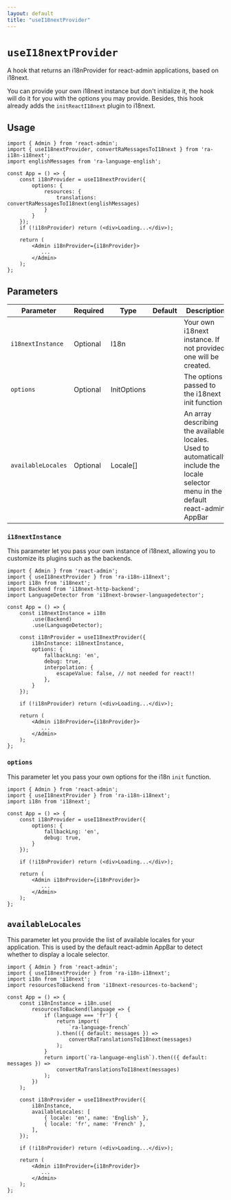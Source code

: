 ```yaml
---
layout: default
title: "useI18nextProvider"
---
```


# `useI18nextProvider`

A hook that returns an i18nProvider for react-admin applications, based on i18next.

You can provide your own i18next instance but don't initialize it, the hook will do it for you with the options you may provide. Besides, this hook already adds the `initReactI18next` plugin to i18next.

## Usage

```tsx
import { Admin } from 'react-admin';
import { useI18nextProvider, convertRaMessagesToI18next } from 'ra-i18n-i18next';
import englishMessages from 'ra-language-english';

const App = () => {
    const i18nProvider = useI18nextProvider({
        options: {
            resources: {
                translations: convertRaMessagesToI18next(englishMessages)
            }
        }
    });
    if (!i18nProvider) return (<div>Loading...</div>);

    return (
        <Admin i18nProvider={i18nProvider}>
           ...
        </Admin>
    );
};
```

## Parameters

| Parameter            | Required | Type        | Default | Description                                                      |
| -------------------- | -------- | ----------- | ------- | ---------------------------------------------------------------- |
| `i18nextInstance`    | Optional | I18n        |         | Your own i18next instance. If not provided, one will be created. |
| `options`            | Optional | InitOptions |         | The options passed to the i18next init function                  |
| `availableLocales`   | Optional | Locale[]    |         | An array describing the available locales. Used to automatically include the locale selector menu in the default react-admin AppBar |

### `i18nextInstance`

This parameter let you pass your own instance of i18next, allowing you to customize its plugins such as the backends.

```tsx
import { Admin } from 'react-admin';
import { useI18nextProvider } from 'ra-i18n-i18next';
import i18n from 'i18next';
import Backend from 'i18next-http-backend';
import LanguageDetector from 'i18next-browser-languagedetector';

const App = () => {
    const i18nextInstance = i18n
        .use(Backend)
        .use(LanguageDetector);

    const i18nProvider = useI18nextProvider({
        i18nInstance: i18nextInstance,
        options: {
            fallbackLng: 'en',
            debug: true,
            interpolation: {
                escapeValue: false, // not needed for react!!
            },
        }
    });

    if (!i18nProvider) return (<div>Loading...</div>);

    return (
        <Admin i18nProvider={i18nProvider}>
           ...
        </Admin>
    );
};
```

### `options`

This parameter let you pass your own options for the i18n `init` function.

```tsx
import { Admin } from 'react-admin';
import { useI18nextProvider } from 'ra-i18n-i18next';
import i18n from 'i18next';

const App = () => {
    const i18nProvider = useI18nextProvider({
        options: {
            fallbackLng: 'en',
            debug: true,
        }
    });

    if (!i18nProvider) return (<div>Loading...</div>);

    return (
        <Admin i18nProvider={i18nProvider}>
           ...
        </Admin>
    );
};
```

## `availableLocales`

This parameter let you provide the list of available locales for your application. This is used by the default react-admin AppBar to detect whether to display a locale selector.

```tsx
import { Admin } from 'react-admin';
import { useI18nextProvider } from 'ra-i18n-i18next';
import i18n from 'i18next';
import resourcesToBackend from 'i18next-resources-to-backend';

const App = () => {
    const i18nInstance = i18n.use(
        resourcesToBackend(language => {
            if (language === 'fr') {
                return import(
                    `ra-language-french`
                ).then(({ default: messages }) =>
                    convertRaTranslationsToI18next(messages)
                );
            }
            return import(`ra-language-english`).then(({ default: messages }) =>
                convertRaTranslationsToI18next(messages)
            );
        })
    );

    const i18nProvider = useI18nextProvider({
        i18nInstance,
        availableLocales: [
            { locale: 'en', name: 'English' },
            { locale: 'fr', name: 'French' },
        ],
    });

    if (!i18nProvider) return (<div>Loading...</div>);

    return (
        <Admin i18nProvider={i18nProvider}>
           ...
        </Admin>
    );
};
```